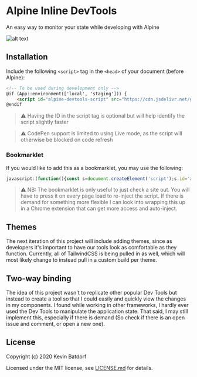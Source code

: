 # Alpine Inline DevTools
An easy way to monitor your state while developing with Alpine

![alt text](assets/devtools.gif "Title")

## Installation

Include the following `<script>` tag in the `<head>` of your document (before Alpine):

```html
<!-- To be used during development only -->
@if (App::environment(['local', 'staging'])) {
    <script id="alpine-devtools-script" src="https://cdn.jsdelivr.net/gh/kevinbatdorf/alpine-inline-devtools@0.3.0/dist/index.js"></script>
@endif
```
> ⚠️ Having the ID in the script tag is optional but will help identify the script slightly faster

> ⚠️ CodePen support is limited to using Live mode, as the script will otherwise be blocked on code refresh

### Bookmarklet

If you would like to add this as a bookmarklet, you may use the following:
```js
javascript:(function(){const s=document.createElement('script');s.id='alpine-devtools-script';s.setAttribute('type','text/javascript');s.src='https://cdn.jsdelivr.net/gh/kevinbatdorf/alpine-inline-devtools@0.3.0/dist/index.js';s.onload=function(){window.forceLoadAlpineDevTools();};document.head.appendChild(s)})();
```
> ⚠️ NB: The bookmarklet is only useful to just check a site out. You will have to press it on every page load to re-inject the script. If there is demand for something more flexible I can look into wrapping this up in a Chrome extension that can get more access and auto-inject.

## Themes
The next iteration of this project will include adding themes, since as developers it's important to have our tools look as comfortable as they function. Currently, all of TailwindCSS is being pulled in as well, which will most likely change to instead pull in a custom build per theme.

## Two-way binding
The idea of this project wasn't to replicate other popular Dev Tools but instead to create a tool so that I could easily and quickly view the changes in my components. I found while working in other frameworks, I hardly ever used the Dev Tools to manipulate the application state. That said, I may still implement this, especially if there is demand (So check if there is an open issue and comment, or open a new one).

## License

Copyright (c) 2020 Kevin Batdorf

Licensed under the MIT license, see [LICENSE.md](LICENSE.md) for details.
